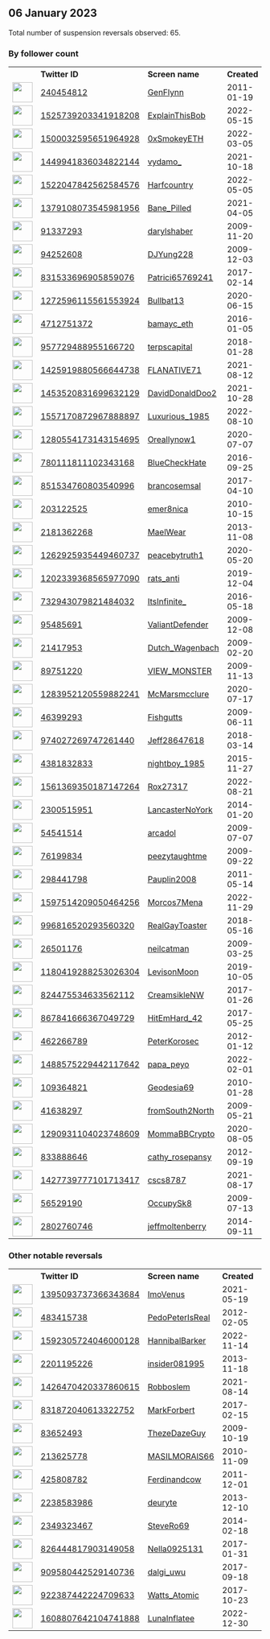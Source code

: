 
## 06 January 2023
Total number of suspension reversals observed: 65.

### By follower count
<table><tr><th></th><th align="left">Twitter ID</th><th align="left">Screen name</th>
<th align="left">Created</th><th align="left">Status</th><th align="left">Suspended</th><th align="left">Followers</th>
<tr><td><a href="https://pbs.twimg.com/profile_images/836614721726001152/tc1LJ2XF_normal.jpg"><img src="https://pbs.twimg.com/profile_images/836614721726001152/tc1LJ2XF_normal.jpg" width="40px" height="40px" align="center"/></a></td><td><a href="https://twitter.com/intent/user?user_id=240454812">240454812</a></td><td><a href="https://twitter.com/GenFlynn">GenFlynn</a></td><td>2011-01-19</td><td align="center"></td><td></td><td>1148261</td></tr>
<tr><td><a href="https://pbs.twimg.com/profile_images/1525741770533130240/nLUNI587_normal.jpg"><img src="https://pbs.twimg.com/profile_images/1525741770533130240/nLUNI587_normal.jpg" width="40px" height="40px" align="center"/></a></td><td><a href="https://twitter.com/intent/user?user_id=1525739203341918208">1525739203341918208</a></td><td><a href="https://twitter.com/ExplainThisBob">ExplainThisBob</a></td><td>2022-05-15</td><td align="center"></td><td>2022-07-14</td><td>262787</td></tr>
<tr><td><a href="https://pbs.twimg.com/profile_images/1588353829497720832/0GuAatH7_normal.jpg"><img src="https://pbs.twimg.com/profile_images/1588353829497720832/0GuAatH7_normal.jpg" width="40px" height="40px" align="center"/></a></td><td><a href="https://twitter.com/intent/user?user_id=1500032595651964928">1500032595651964928</a></td><td><a href="https://twitter.com/0xSmokeyETH">0xSmokeyETH</a></td><td>2022-03-05</td><td align="center"></td><td>2022-12-03</td><td>8227</td></tr>
<tr><td><a href="https://pbs.twimg.com/profile_images/1653861475533062144/NP3MEl3y_normal.jpg"><img src="https://pbs.twimg.com/profile_images/1653861475533062144/NP3MEl3y_normal.jpg" width="40px" height="40px" align="center"/></a></td><td><a href="https://twitter.com/intent/user?user_id=1449941836034822144">1449941836034822144</a></td><td><a href="https://twitter.com/vydamo_">vydamo_</a></td><td>2021-10-18</td><td align="center"></td><td>2022-12-04</td><td>6032</td></tr>
<tr><td><a href="https://pbs.twimg.com/profile_images/1635597217074409475/6lICWVyg_normal.jpg"><img src="https://pbs.twimg.com/profile_images/1635597217074409475/6lICWVyg_normal.jpg" width="40px" height="40px" align="center"/></a></td><td><a href="https://twitter.com/intent/user?user_id=1522047842562584576">1522047842562584576</a></td><td><a href="https://twitter.com/Harfcountry">Harfcountry</a></td><td>2022-05-05</td><td align="center"></td><td>2022-12-17</td><td>5303</td></tr>
<tr><td><a href="https://pbs.twimg.com/profile_images/1513354663038537734/yyXaoy6J_normal.jpg"><img src="https://pbs.twimg.com/profile_images/1513354663038537734/yyXaoy6J_normal.jpg" width="40px" height="40px" align="center"/></a></td><td><a href="https://twitter.com/intent/user?user_id=1379108073545981956">1379108073545981956</a></td><td><a href="https://twitter.com/Bane_Pilled">Bane_Pilled</a></td><td>2021-04-05</td><td align="center">🔒👋</td><td>2022-05-31</td><td>4028</td></tr>
<tr><td><a href="https://pbs.twimg.com/profile_images/1619734291088347136/cJjeh_5j_normal.jpg"><img src="https://pbs.twimg.com/profile_images/1619734291088347136/cJjeh_5j_normal.jpg" width="40px" height="40px" align="center"/></a></td><td><a href="https://twitter.com/intent/user?user_id=91337293">91337293</a></td><td><a href="https://twitter.com/darylshaber">darylshaber</a></td><td>2009-11-20</td><td align="center"></td><td></td><td>3127</td></tr>
<tr><td><a href="https://pbs.twimg.com/profile_images/1358949065250246656/XN0xjM8l_normal.jpg"><img src="https://pbs.twimg.com/profile_images/1358949065250246656/XN0xjM8l_normal.jpg" width="40px" height="40px" align="center"/></a></td><td><a href="https://twitter.com/intent/user?user_id=94252608">94252608</a></td><td><a href="https://twitter.com/DJYung228">DJYung228</a></td><td>2009-12-03</td><td align="center"></td><td></td><td>2867</td></tr>
<tr><td><a href="https://pbs.twimg.com/profile_images/1138549597423276032/YT6_vG3y_normal.jpg"><img src="https://pbs.twimg.com/profile_images/1138549597423276032/YT6_vG3y_normal.jpg" width="40px" height="40px" align="center"/></a></td><td><a href="https://twitter.com/intent/user?user_id=831533696905859076">831533696905859076</a></td><td><a href="https://twitter.com/Patrici65769241">Patrici65769241</a></td><td>2017-02-14</td><td align="center"></td><td>2022-10-29</td><td>2844</td></tr>
<tr><td><a href="https://pbs.twimg.com/profile_images/1535421660613984256/5WDwgM6k_normal.jpg"><img src="https://pbs.twimg.com/profile_images/1535421660613984256/5WDwgM6k_normal.jpg" width="40px" height="40px" align="center"/></a></td><td><a href="https://twitter.com/intent/user?user_id=1272596115561553924">1272596115561553924</a></td><td><a href="https://twitter.com/Bullbat13">Bullbat13</a></td><td>2020-06-15</td><td align="center"></td><td>2022-10-20</td><td>1537</td></tr>
<tr><td><a href="https://pbs.twimg.com/profile_images/1652819156142800896/kJ9zBHUx_normal.jpg"><img src="https://pbs.twimg.com/profile_images/1652819156142800896/kJ9zBHUx_normal.jpg" width="40px" height="40px" align="center"/></a></td><td><a href="https://twitter.com/intent/user?user_id=4712751372">4712751372</a></td><td><a href="https://twitter.com/bamayc_eth">bamayc_eth</a></td><td>2016-01-05</td><td align="center"></td><td>2022-12-08</td><td>1328</td></tr>
<tr><td><a href="https://pbs.twimg.com/profile_images/1650562713884434433/IS3sdbuP_normal.jpg"><img src="https://pbs.twimg.com/profile_images/1650562713884434433/IS3sdbuP_normal.jpg" width="40px" height="40px" align="center"/></a></td><td><a href="https://twitter.com/intent/user?user_id=957729488955166720">957729488955166720</a></td><td><a href="https://twitter.com/terpscapital">terpscapital</a></td><td>2018-01-28</td><td align="center"></td><td>2022-12-13</td><td>1302</td></tr>
<tr><td><a href="https://pbs.twimg.com/profile_images/1657861889345331205/SwbyZ4qi_normal.jpg"><img src="https://pbs.twimg.com/profile_images/1657861889345331205/SwbyZ4qi_normal.jpg" width="40px" height="40px" align="center"/></a></td><td><a href="https://twitter.com/intent/user?user_id=1425919880566644738">1425919880566644738</a></td><td><a href="https://twitter.com/FLANATIVE71">FLANATIVE71</a></td><td>2021-08-12</td><td align="center"></td><td>2022-10-27</td><td>1135</td></tr>
<tr><td><a href="https://pbs.twimg.com/profile_images/1621839109525499904/-7t2i8wH_normal.png"><img src="https://pbs.twimg.com/profile_images/1621839109525499904/-7t2i8wH_normal.png" width="40px" height="40px" align="center"/></a></td><td><a href="https://twitter.com/intent/user?user_id=1453520831699632129">1453520831699632129</a></td><td><a href="https://twitter.com/DavidDonaldDoo2">DavidDonaldDoo2</a></td><td>2021-10-28</td><td align="center"></td><td>2022-12-29</td><td>934</td></tr>
<tr><td><a href="https://pbs.twimg.com/profile_images/1651279587291152443/2VTHovee_normal.jpg"><img src="https://pbs.twimg.com/profile_images/1651279587291152443/2VTHovee_normal.jpg" width="40px" height="40px" align="center"/></a></td><td><a href="https://twitter.com/intent/user?user_id=1557170872967888897">1557170872967888897</a></td><td><a href="https://twitter.com/Luxurious_1985">Luxurious_1985</a></td><td>2022-08-10</td><td align="center"></td><td>2023-01-05</td><td>897</td></tr>
<tr><td><a href="https://pbs.twimg.com/profile_images/1387213804304486413/0kjvBAdX_normal.jpg"><img src="https://pbs.twimg.com/profile_images/1387213804304486413/0kjvBAdX_normal.jpg" width="40px" height="40px" align="center"/></a></td><td><a href="https://twitter.com/intent/user?user_id=1280554173143154695">1280554173143154695</a></td><td><a href="https://twitter.com/Oreallynow1">Oreallynow1</a></td><td>2020-07-07</td><td align="center"></td><td>2022-09-03</td><td>819</td></tr>
<tr><td><a href="https://pbs.twimg.com/profile_images/1037197691594436616/EP7PZlSH_normal.jpg"><img src="https://pbs.twimg.com/profile_images/1037197691594436616/EP7PZlSH_normal.jpg" width="40px" height="40px" align="center"/></a></td><td><a href="https://twitter.com/intent/user?user_id=780111811102343168">780111811102343168</a></td><td><a href="https://twitter.com/BlueCheckHate">BlueCheckHate</a></td><td>2016-09-25</td><td align="center"></td><td></td><td>817</td></tr>
<tr><td><a href="https://pbs.twimg.com/profile_images/1612842064244314112/RT2WCUwa_normal.png"><img src="https://pbs.twimg.com/profile_images/1612842064244314112/RT2WCUwa_normal.png" width="40px" height="40px" align="center"/></a></td><td><a href="https://twitter.com/intent/user?user_id=851534760803540996">851534760803540996</a></td><td><a href="https://twitter.com/brancosemsal">brancosemsal</a></td><td>2017-04-10</td><td align="center">🔒</td><td></td><td>808</td></tr>
<tr><td><a href="https://pbs.twimg.com/profile_images/1320406471184613383/7aj95SVN_normal.jpg"><img src="https://pbs.twimg.com/profile_images/1320406471184613383/7aj95SVN_normal.jpg" width="40px" height="40px" align="center"/></a></td><td><a href="https://twitter.com/intent/user?user_id=203122525">203122525</a></td><td><a href="https://twitter.com/emer8nica">emer8nica</a></td><td>2010-10-15</td><td align="center"></td><td></td><td>588</td></tr>
<tr><td><a href="https://pbs.twimg.com/profile_images/500695047793164288/SB6jAHeH_normal.jpeg"><img src="https://pbs.twimg.com/profile_images/500695047793164288/SB6jAHeH_normal.jpeg" width="40px" height="40px" align="center"/></a></td><td><a href="https://twitter.com/intent/user?user_id=2181362268">2181362268</a></td><td><a href="https://twitter.com/MaelWear">MaelWear</a></td><td>2013-11-08</td><td align="center"></td><td></td><td>532</td></tr>
<tr><td><a href="https://pbs.twimg.com/profile_images/1357328993675051010/2Lp5uhew_normal.jpg"><img src="https://pbs.twimg.com/profile_images/1357328993675051010/2Lp5uhew_normal.jpg" width="40px" height="40px" align="center"/></a></td><td><a href="https://twitter.com/intent/user?user_id=1262925935449460737">1262925935449460737</a></td><td><a href="https://twitter.com/peacebytruth1">peacebytruth1</a></td><td>2020-05-20</td><td align="center"></td><td>2022-12-16</td><td>491</td></tr>
<tr><td><a href="https://pbs.twimg.com/profile_images/1656649838686265347/Hnd4cm6X_normal.jpg"><img src="https://pbs.twimg.com/profile_images/1656649838686265347/Hnd4cm6X_normal.jpg" width="40px" height="40px" align="center"/></a></td><td><a href="https://twitter.com/intent/user?user_id=1202339368565977090">1202339368565977090</a></td><td><a href="https://twitter.com/rats_anti">rats_anti</a></td><td>2019-12-04</td><td align="center"></td><td>2023-01-06</td><td>481</td></tr>
<tr><td><a href="https://pbs.twimg.com/profile_images/1610832275649740806/RJsVHy3-_normal.jpg"><img src="https://pbs.twimg.com/profile_images/1610832275649740806/RJsVHy3-_normal.jpg" width="40px" height="40px" align="center"/></a></td><td><a href="https://twitter.com/intent/user?user_id=732943079821484032">732943079821484032</a></td><td><a href="https://twitter.com/ItsInfinite_">ItsInfinite_</a></td><td>2016-05-18</td><td align="center"></td><td></td><td>468</td></tr>
<tr><td><a href="https://pbs.twimg.com/profile_images/1282535559815028736/e5ZWVLp6_normal.jpg"><img src="https://pbs.twimg.com/profile_images/1282535559815028736/e5ZWVLp6_normal.jpg" width="40px" height="40px" align="center"/></a></td><td><a href="https://twitter.com/intent/user?user_id=95485691">95485691</a></td><td><a href="https://twitter.com/ValiantDefender">ValiantDefender</a></td><td>2009-12-08</td><td align="center"></td><td></td><td>387</td></tr>
<tr><td><a href="https://pbs.twimg.com/profile_images/1042070922692153345/8vJsHPqQ_normal.jpg"><img src="https://pbs.twimg.com/profile_images/1042070922692153345/8vJsHPqQ_normal.jpg" width="40px" height="40px" align="center"/></a></td><td><a href="https://twitter.com/intent/user?user_id=21417953">21417953</a></td><td><a href="https://twitter.com/Dutch_Wagenbach">Dutch_Wagenbach</a></td><td>2009-02-20</td><td align="center"></td><td></td><td>365</td></tr>
<tr><td><a href="https://pbs.twimg.com/profile_images/900103288011366400/6K4tTymJ_normal.jpg"><img src="https://pbs.twimg.com/profile_images/900103288011366400/6K4tTymJ_normal.jpg" width="40px" height="40px" align="center"/></a></td><td><a href="https://twitter.com/intent/user?user_id=89751220">89751220</a></td><td><a href="https://twitter.com/VIEW_MONSTER">VIEW_MONSTER</a></td><td>2009-11-13</td><td align="center"></td><td></td><td>361</td></tr>
<tr><td><a href="https://pbs.twimg.com/profile_images/1595642696588091392/Tx8Wi-g9_normal.jpg"><img src="https://pbs.twimg.com/profile_images/1595642696588091392/Tx8Wi-g9_normal.jpg" width="40px" height="40px" align="center"/></a></td><td><a href="https://twitter.com/intent/user?user_id=1283952120559882241">1283952120559882241</a></td><td><a href="https://twitter.com/McMarsmcclure">McMarsmcclure</a></td><td>2020-07-17</td><td align="center"></td><td>2022-12-25</td><td>357</td></tr>
<tr><td><a href="https://pbs.twimg.com/profile_images/909944984324976641/6V6DonrM_normal.jpg"><img src="https://pbs.twimg.com/profile_images/909944984324976641/6V6DonrM_normal.jpg" width="40px" height="40px" align="center"/></a></td><td><a href="https://twitter.com/intent/user?user_id=46399293">46399293</a></td><td><a href="https://twitter.com/Fishgutts">Fishgutts</a></td><td>2009-06-11</td><td align="center"></td><td></td><td>342</td></tr>
<tr><td><a href="https://pbs.twimg.com/profile_images/1249795070678708228/slg4KL-V_normal.jpg"><img src="https://pbs.twimg.com/profile_images/1249795070678708228/slg4KL-V_normal.jpg" width="40px" height="40px" align="center"/></a></td><td><a href="https://twitter.com/intent/user?user_id=974027269747261440">974027269747261440</a></td><td><a href="https://twitter.com/Jeff28647618">Jeff28647618</a></td><td>2018-03-14</td><td align="center"></td><td></td><td>312</td></tr>
<tr><td><a href="https://pbs.twimg.com/profile_images/768244187439390721/J_diQLXl_normal.jpg"><img src="https://pbs.twimg.com/profile_images/768244187439390721/J_diQLXl_normal.jpg" width="40px" height="40px" align="center"/></a></td><td><a href="https://twitter.com/intent/user?user_id=4381832833">4381832833</a></td><td><a href="https://twitter.com/nightboy_1985">nightboy_1985</a></td><td>2015-11-27</td><td align="center"></td><td></td><td>288</td></tr>
<tr><td><a href="https://pbs.twimg.com/profile_images/1561383432617345028/Avq_-D3i_normal.jpg"><img src="https://pbs.twimg.com/profile_images/1561383432617345028/Avq_-D3i_normal.jpg" width="40px" height="40px" align="center"/></a></td><td><a href="https://twitter.com/intent/user?user_id=1561369350187147264">1561369350187147264</a></td><td><a href="https://twitter.com/Rox27317">Rox27317</a></td><td>2022-08-21</td><td align="center"></td><td>2022-12-24</td><td>277</td></tr>
<tr><td><a href="https://pbs.twimg.com/profile_images/1236603228890038275/Aomg3QjI_normal.jpg"><img src="https://pbs.twimg.com/profile_images/1236603228890038275/Aomg3QjI_normal.jpg" width="40px" height="40px" align="center"/></a></td><td><a href="https://twitter.com/intent/user?user_id=2300515951">2300515951</a></td><td><a href="https://twitter.com/LancasterNoYork">LancasterNoYork</a></td><td>2014-01-20</td><td align="center"></td><td></td><td>227</td></tr>
<tr><td><a href="https://pbs.twimg.com/profile_images/1653007805094191105/V83pBshi_normal.jpg"><img src="https://pbs.twimg.com/profile_images/1653007805094191105/V83pBshi_normal.jpg" width="40px" height="40px" align="center"/></a></td><td><a href="https://twitter.com/intent/user?user_id=54541514">54541514</a></td><td><a href="https://twitter.com/arcadol">arcadol</a></td><td>2009-07-07</td><td align="center"></td><td></td><td>217</td></tr>
<tr><td><a href="https://pbs.twimg.com/profile_images/1222559118046777349/srGqvYKg_normal.jpg"><img src="https://pbs.twimg.com/profile_images/1222559118046777349/srGqvYKg_normal.jpg" width="40px" height="40px" align="center"/></a></td><td><a href="https://twitter.com/intent/user?user_id=76199834">76199834</a></td><td><a href="https://twitter.com/peezytaughtme">peezytaughtme</a></td><td>2009-09-22</td><td align="center"></td><td></td><td>212</td></tr>
<tr><td><a href="https://pbs.twimg.com/profile_images/1272518101645615107/wLFeXXbW_normal.jpg"><img src="https://pbs.twimg.com/profile_images/1272518101645615107/wLFeXXbW_normal.jpg" width="40px" height="40px" align="center"/></a></td><td><a href="https://twitter.com/intent/user?user_id=298441798">298441798</a></td><td><a href="https://twitter.com/Pauplin2008">Pauplin2008</a></td><td>2011-05-14</td><td align="center"></td><td></td><td>179</td></tr>
<tr><td><a href="https://pbs.twimg.com/profile_images/1597514660965715968/wUCYxyeW_normal.jpg"><img src="https://pbs.twimg.com/profile_images/1597514660965715968/wUCYxyeW_normal.jpg" width="40px" height="40px" align="center"/></a></td><td><a href="https://twitter.com/intent/user?user_id=1597514209050464256">1597514209050464256</a></td><td><a href="https://twitter.com/Morcos7Mena">Morcos7Mena</a></td><td>2022-11-29</td><td align="center"></td><td>2023-01-06</td><td>178</td></tr>
<tr><td><a href="https://pbs.twimg.com/profile_images/1157865690159882246/2soBGjqC_normal.jpg"><img src="https://pbs.twimg.com/profile_images/1157865690159882246/2soBGjqC_normal.jpg" width="40px" height="40px" align="center"/></a></td><td><a href="https://twitter.com/intent/user?user_id=996816520293560320">996816520293560320</a></td><td><a href="https://twitter.com/RealGayToaster">RealGayToaster</a></td><td>2018-05-16</td><td align="center">🚫</td><td></td><td>167</td></tr>
<tr><td><a href="https://pbs.twimg.com/profile_images/1620862444271980544/-tHc64Ot_normal.jpg"><img src="https://pbs.twimg.com/profile_images/1620862444271980544/-tHc64Ot_normal.jpg" width="40px" height="40px" align="center"/></a></td><td><a href="https://twitter.com/intent/user?user_id=26501176">26501176</a></td><td><a href="https://twitter.com/neilcatman">neilcatman</a></td><td>2009-03-25</td><td align="center"></td><td></td><td>163</td></tr>
<tr><td><a href="https://pbs.twimg.com/profile_images/1262480634079043584/fDh-NlU5_normal.jpg"><img src="https://pbs.twimg.com/profile_images/1262480634079043584/fDh-NlU5_normal.jpg" width="40px" height="40px" align="center"/></a></td><td><a href="https://twitter.com/intent/user?user_id=1180419288253026304">1180419288253026304</a></td><td><a href="https://twitter.com/LevisonMoon">LevisonMoon</a></td><td>2019-10-05</td><td align="center"></td><td>2022-12-29</td><td>153</td></tr>
<tr><td><a href="https://pbs.twimg.com/profile_images/825868773043294208/Mb1BMTBQ_normal.jpg"><img src="https://pbs.twimg.com/profile_images/825868773043294208/Mb1BMTBQ_normal.jpg" width="40px" height="40px" align="center"/></a></td><td><a href="https://twitter.com/intent/user?user_id=824475534633562112">824475534633562112</a></td><td><a href="https://twitter.com/CreamsikleNW">CreamsikleNW</a></td><td>2017-01-26</td><td align="center">🚫</td><td></td><td>143</td></tr>
<tr><td><a href="https://pbs.twimg.com/profile_images/1617005414448615425/UvCe50pH_normal.jpg"><img src="https://pbs.twimg.com/profile_images/1617005414448615425/UvCe50pH_normal.jpg" width="40px" height="40px" align="center"/></a></td><td><a href="https://twitter.com/intent/user?user_id=867841666367049729">867841666367049729</a></td><td><a href="https://twitter.com/HitEmHard_42">HitEmHard_42</a></td><td>2017-05-25</td><td align="center"></td><td></td><td>113</td></tr>
<tr><td><a href="https://pbs.twimg.com/profile_images/834740150970224642/HR-XqNvD_normal.jpg"><img src="https://pbs.twimg.com/profile_images/834740150970224642/HR-XqNvD_normal.jpg" width="40px" height="40px" align="center"/></a></td><td><a href="https://twitter.com/intent/user?user_id=462266789">462266789</a></td><td><a href="https://twitter.com/PeterKorosec">PeterKorosec</a></td><td>2012-01-12</td><td align="center"></td><td></td><td>111</td></tr>
<tr><td><a href="https://pbs.twimg.com/profile_images/1530003025556819968/WeAOx1hT_normal.jpg"><img src="https://pbs.twimg.com/profile_images/1530003025556819968/WeAOx1hT_normal.jpg" width="40px" height="40px" align="center"/></a></td><td><a href="https://twitter.com/intent/user?user_id=1488575229442117642">1488575229442117642</a></td><td><a href="https://twitter.com/papa_peyo">papa_peyo</a></td><td>2022-02-01</td><td align="center"></td><td>2022-12-16</td><td>98</td></tr>
<tr><td><a href="https://pbs.twimg.com/profile_images/1495878227411324931/jXKLRBNt_normal.jpg"><img src="https://pbs.twimg.com/profile_images/1495878227411324931/jXKLRBNt_normal.jpg" width="40px" height="40px" align="center"/></a></td><td><a href="https://twitter.com/intent/user?user_id=109364821">109364821</a></td><td><a href="https://twitter.com/Geodesia69">Geodesia69</a></td><td>2010-01-28</td><td align="center"></td><td>2022-12-31</td><td>97</td></tr>
<tr><td><a href="https://pbs.twimg.com/profile_images/1098033737139449856/7M1RxkBD_normal.jpg"><img src="https://pbs.twimg.com/profile_images/1098033737139449856/7M1RxkBD_normal.jpg" width="40px" height="40px" align="center"/></a></td><td><a href="https://twitter.com/intent/user?user_id=41638297">41638297</a></td><td><a href="https://twitter.com/fromSouth2North">fromSouth2North</a></td><td>2009-05-21</td><td align="center"></td><td></td><td>89</td></tr>
<tr><td><a href="https://pbs.twimg.com/profile_images/1399750056408924169/5UfHJiUr_normal.jpg"><img src="https://pbs.twimg.com/profile_images/1399750056408924169/5UfHJiUr_normal.jpg" width="40px" height="40px" align="center"/></a></td><td><a href="https://twitter.com/intent/user?user_id=1290931104023748609">1290931104023748609</a></td><td><a href="https://twitter.com/MommaBBCrypto">MommaBBCrypto</a></td><td>2020-08-05</td><td align="center">🔒</td><td>2022-12-28</td><td>88</td></tr>
<tr><td><a href="https://pbs.twimg.com/profile_images/1348800793013604355/Q5XAgUlF_normal.jpg"><img src="https://pbs.twimg.com/profile_images/1348800793013604355/Q5XAgUlF_normal.jpg" width="40px" height="40px" align="center"/></a></td><td><a href="https://twitter.com/intent/user?user_id=833888646">833888646</a></td><td><a href="https://twitter.com/cathy_rosepansy">cathy_rosepansy</a></td><td>2012-09-19</td><td align="center"></td><td></td><td>85</td></tr>
<tr><td><a href="https://pbs.twimg.com/profile_images/1582840217064689665/x8Ek9AAW_normal.jpg"><img src="https://pbs.twimg.com/profile_images/1582840217064689665/x8Ek9AAW_normal.jpg" width="40px" height="40px" align="center"/></a></td><td><a href="https://twitter.com/intent/user?user_id=1427739777101713417">1427739777101713417</a></td><td><a href="https://twitter.com/cscs8787">cscs8787</a></td><td>2021-08-17</td><td align="center">🔒</td><td>2022-11-27</td><td>85</td></tr>
<tr><td><a href="https://pbs.twimg.com/profile_images/1594772009/224316_10150605686055634_740055633_18843123_6885172_n_normal.jpg"><img src="https://pbs.twimg.com/profile_images/1594772009/224316_10150605686055634_740055633_18843123_6885172_n_normal.jpg" width="40px" height="40px" align="center"/></a></td><td><a href="https://twitter.com/intent/user?user_id=56529190">56529190</a></td><td><a href="https://twitter.com/OccupySk8">OccupySk8</a></td><td>2009-07-13</td><td align="center"></td><td></td><td>69</td></tr>
<tr><td><a href="https://pbs.twimg.com/profile_images/1649831981297827841/T-Q6U0jW_normal.jpg"><img src="https://pbs.twimg.com/profile_images/1649831981297827841/T-Q6U0jW_normal.jpg" width="40px" height="40px" align="center"/></a></td><td><a href="https://twitter.com/intent/user?user_id=2802760746">2802760746</a></td><td><a href="https://twitter.com/jeffmoltenberry">jeffmoltenberry</a></td><td>2014-09-11</td><td align="center"></td><td>2022-12-18</td><td>67</td></tr>
</table>

### Other notable reversals
<table><tr><th></th><th align="left">Twitter ID</th><th align="left">Screen name</th>
<th align="left">Created</th><th align="left">Status</th><th align="left">Suspended</th><th align="left">Followers</th>
<tr><td><a href="https://pbs.twimg.com/profile_images/1586095656334139395/Bq4IRzsQ_normal.jpg"><img src="https://pbs.twimg.com/profile_images/1586095656334139395/Bq4IRzsQ_normal.jpg" width="40px" height="40px" align="center"/></a></td><td><a href="https://twitter.com/intent/user?user_id=1395093737366343684">1395093737366343684</a></td><td><a href="https://twitter.com/ImoVenus">ImoVenus</a></td><td>2021-05-19</td><td align="center"></td><td>2023-01-01</td><td>45</td></tr>
<tr><td><a href="https://abs.twimg.com/sticky/default_profile_images/default_profile_normal.png"><img src="https://abs.twimg.com/sticky/default_profile_images/default_profile_normal.png" width="40px" height="40px" align="center"/></a></td><td><a href="https://twitter.com/intent/user?user_id=483415738">483415738</a></td><td><a href="https://twitter.com/PedoPeterIsReal">PedoPeterIsReal</a></td><td>2012-02-05</td><td align="center"></td><td>2022-12-30</td><td>12</td></tr>
<tr><td><a href="https://pbs.twimg.com/profile_images/1592306018318311425/R9GSf80o_normal.jpg"><img src="https://pbs.twimg.com/profile_images/1592306018318311425/R9GSf80o_normal.jpg" width="40px" height="40px" align="center"/></a></td><td><a href="https://twitter.com/intent/user?user_id=1592305724046000128">1592305724046000128</a></td><td><a href="https://twitter.com/HannibalBarker">HannibalBarker</a></td><td>2022-11-14</td><td align="center">🚫</td><td>2023-01-01</td><td>8</td></tr>
<tr><td><a href="https://pbs.twimg.com/profile_images/1437074646466277381/AMlZw47j_normal.jpg"><img src="https://pbs.twimg.com/profile_images/1437074646466277381/AMlZw47j_normal.jpg" width="40px" height="40px" align="center"/></a></td><td><a href="https://twitter.com/intent/user?user_id=2201195226">2201195226</a></td><td><a href="https://twitter.com/insider081995">insider081995</a></td><td>2013-11-18</td><td align="center"></td><td>2022-12-31</td><td>60</td></tr>
<tr><td><a href="https://pbs.twimg.com/profile_images/1611095260502937628/Xzqw7pK8_normal.jpg"><img src="https://pbs.twimg.com/profile_images/1611095260502937628/Xzqw7pK8_normal.jpg" width="40px" height="40px" align="center"/></a></td><td><a href="https://twitter.com/intent/user?user_id=1426470420337860615">1426470420337860615</a></td><td><a href="https://twitter.com/Robboslem">Robboslem</a></td><td>2021-08-14</td><td align="center">🚫</td><td>2023-01-02</td><td>56</td></tr>
<tr><td><a href="https://abs.twimg.com/sticky/default_profile_images/default_profile_normal.png"><img src="https://abs.twimg.com/sticky/default_profile_images/default_profile_normal.png" width="40px" height="40px" align="center"/></a></td><td><a href="https://twitter.com/intent/user?user_id=831872040613322752">831872040613322752</a></td><td><a href="https://twitter.com/MarkForbert">MarkForbert</a></td><td>2017-02-15</td><td align="center">🚫</td><td>2022-09-15</td><td>24</td></tr>
<tr><td><a href="https://pbs.twimg.com/profile_images/1233427504523890688/f-YMUiDH_normal.jpg"><img src="https://pbs.twimg.com/profile_images/1233427504523890688/f-YMUiDH_normal.jpg" width="40px" height="40px" align="center"/></a></td><td><a href="https://twitter.com/intent/user?user_id=83652493">83652493</a></td><td><a href="https://twitter.com/ThezeDazeGuy">ThezeDazeGuy</a></td><td>2009-10-19</td><td align="center"></td><td></td><td>49</td></tr>
<tr><td><a href="https://pbs.twimg.com/profile_images/1197288500716068864/czlid6op_normal.jpg"><img src="https://pbs.twimg.com/profile_images/1197288500716068864/czlid6op_normal.jpg" width="40px" height="40px" align="center"/></a></td><td><a href="https://twitter.com/intent/user?user_id=213625778">213625778</a></td><td><a href="https://twitter.com/MASILMORAIS66">MASILMORAIS66</a></td><td>2010-11-09</td><td align="center"></td><td></td><td>17</td></tr>
<tr><td><a href="https://pbs.twimg.com/profile_images/2316572781/3jog77z3bpelydt2p1c6_normal.jpeg"><img src="https://pbs.twimg.com/profile_images/2316572781/3jog77z3bpelydt2p1c6_normal.jpeg" width="40px" height="40px" align="center"/></a></td><td><a href="https://twitter.com/intent/user?user_id=425808782">425808782</a></td><td><a href="https://twitter.com/Ferdinandcow">Ferdinandcow</a></td><td>2011-12-01</td><td align="center"></td><td></td><td>64</td></tr>
<tr><td><a href="https://abs.twimg.com/sticky/default_profile_images/default_profile_normal.png"><img src="https://abs.twimg.com/sticky/default_profile_images/default_profile_normal.png" width="40px" height="40px" align="center"/></a></td><td><a href="https://twitter.com/intent/user?user_id=2238583986">2238583986</a></td><td><a href="https://twitter.com/deuryte">deuryte</a></td><td>2013-12-10</td><td align="center"></td><td></td><td>10</td></tr>
<tr><td><a href="https://pbs.twimg.com/profile_images/1258797161187336194/21yjuAnq_normal.jpg"><img src="https://pbs.twimg.com/profile_images/1258797161187336194/21yjuAnq_normal.jpg" width="40px" height="40px" align="center"/></a></td><td><a href="https://twitter.com/intent/user?user_id=2349323467">2349323467</a></td><td><a href="https://twitter.com/SteveRo69">SteveRo69</a></td><td>2014-02-18</td><td align="center"></td><td></td><td>49</td></tr>
<tr><td><a href="https://pbs.twimg.com/profile_images/1294619739378024448/oBDfOP0o_normal.jpg"><img src="https://pbs.twimg.com/profile_images/1294619739378024448/oBDfOP0o_normal.jpg" width="40px" height="40px" align="center"/></a></td><td><a href="https://twitter.com/intent/user?user_id=826444817903149058">826444817903149058</a></td><td><a href="https://twitter.com/Nella0925131">Nella0925131</a></td><td>2017-01-31</td><td align="center"></td><td></td><td>34</td></tr>
<tr><td><a href="https://pbs.twimg.com/profile_images/1243858966456807424/Xtqfnhrn_normal.jpg"><img src="https://pbs.twimg.com/profile_images/1243858966456807424/Xtqfnhrn_normal.jpg" width="40px" height="40px" align="center"/></a></td><td><a href="https://twitter.com/intent/user?user_id=909580442529140736">909580442529140736</a></td><td><a href="https://twitter.com/dalgi_uwu">dalgi_uwu</a></td><td>2017-09-18</td><td align="center">🔒</td><td></td><td>58</td></tr>
<tr><td><a href="https://pbs.twimg.com/profile_images/1633731921137090565/K0MDbTXa_normal.jpg"><img src="https://pbs.twimg.com/profile_images/1633731921137090565/K0MDbTXa_normal.jpg" width="40px" height="40px" align="center"/></a></td><td><a href="https://twitter.com/intent/user?user_id=922387442224709633">922387442224709633</a></td><td><a href="https://twitter.com/Watts_Atomic">Watts_Atomic</a></td><td>2017-10-23</td><td align="center">🔒👋</td><td></td><td>46</td></tr>
<tr><td><a href="https://pbs.twimg.com/profile_images/1617200954167672833/iQVTTKrH_normal.jpg"><img src="https://pbs.twimg.com/profile_images/1617200954167672833/iQVTTKrH_normal.jpg" width="40px" height="40px" align="center"/></a></td><td><a href="https://twitter.com/intent/user?user_id=1608807642104741888">1608807642104741888</a></td><td><a href="https://twitter.com/LunaInflatee">LunaInflatee</a></td><td>2022-12-30</td><td align="center">👋</td><td>2023-01-01</td><td>4</td></tr>
</table>
